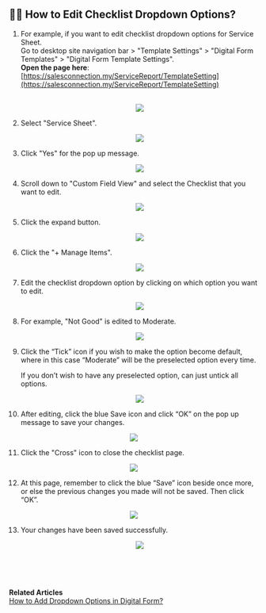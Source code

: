 
## ✍🏻 How to Edit Checklist Dropdown Options?

1. For example, if you want to edit checklist dropdown options for Service Sheet. 
   <br>
   Go to desktop site navigation bar > "Template Settings" > "Digital Form Templates" > "Digital Form Template Settings".<br>
   **Open the page here**: [https://salesconnection.my/ServiceReport/TemplateSetting](https://salesconnection.my/ServiceReport/TemplateSetting)<br>
   <br>
   <p align="center">
    <img src="img/How_to_edit_checklist_dropdown_options_step_1.png">
   </p>

2. Select "Service Sheet".

   <p align="center">
    <img src="img/How_to_edit_checklist_dropdown_options_step_2.png">
   </p>
   
3. Click "Yes" for the pop up message.<br>

   <p align="center">
    <img src="img/How_to_edit_checklist_dropdown_options_step_3.png">
   </p>

4. Scroll down to "Custom Field View" and select the Checklist that you want to edit.<br>

   <p align="center">
    <img src="img/How_to_edit_checklist_dropdown_options_step_4.png">
   </p>

5. Click the expand button.<br>

   <p align="center">
    <img src="img/How_to_edit_checklist_dropdown_options_step_5.png">
   </p>

6. Click the "+ Manage Items".<br>

   <p align="center">
    <img src="img/How_to_edit_checklist_dropdown_options_step_6.png">
   </p>

7. Edit the checklist dropdown option by clicking on which option you want to edit.<br>

   <p align="center">
    <img src="img/How_to_edit_checklist_dropdown_options_step_7.png">
   </p>

8. For example, "Not Good" is edited to Moderate.<br>

   <p align="center">
    <img src="img/How_to_edit_checklist_dropdown_options_step_8.png">
   </p>

9. Click the “Tick” icon if you wish to make the option become default, where in this case “Moderate” will be the preselected option every time. 

    If you don’t wish to have any preselected option, can just untick all options.
   
   <p align="center">
    <img src="img/How_to_edit_checklist_dropdown_options_step_9.png">
   </p>

10. After editing, click the blue Save icon and click “OK” on the pop up message to save your changes.   <br>

   <p align="center">
    <img src="img/How_to_edit_checklist_dropdown_options_step_10.png">
   </p>

11. Click the "Cross" icon to close the checklist page.<br>

   <p align="center">
    <img src="img/How_to_edit_checklist_dropdown_options_step_11.png">
   </p>

12. At this page, remember to click the blue “Save” icon beside once more, or else the previous changes you made will not be saved. Then click “OK”.<br>

   <p align="center">
    <img src="img/How_to_edit_checklist_dropdown_options_step_12.png">
   </p>

13. Your changes have been saved successfully.

    <p align="center">
    <img src="img/How_to_edit_checklist_dropdown_options_step_13.png">
   </p>
   <br><br><br>

**Related Articles**<br>
[How to Add Dropdown Options in Digital Form?](Add_Dropdown_Options.md)
